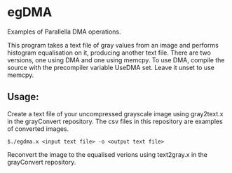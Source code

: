 # egDMA
Examples of Parallella DMA operations.

This program takes a text file of gray values from an image and performs histogram equalisation on it, producing another text file. There are two versions, one using DMA and one using memcpy. To use DMA, compile the source with the precompiler variable UseDMA set. Leave it unset to use memcpy.

## Usage:

Create a text file of your uncompressed grayscale image using gray2text.x in the grayConvert repository. The csv files in this repository are examples of converted images.

```
$./egdma.x <input text file> -o <output text file>
```

Reconvert the image to the equalised verions using text2gray.x in the grayConvert repository.
